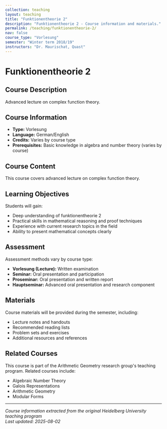 ```yaml
---
collection: teaching
layout: teaching
title: "Funktionentheorie 2"
description: "Funktionentheorie 2 - Course information and materials."
permalink: /teaching/funktionentheorie-2/
nav: false
course_type: "Vorlesung"
semester: "Winter term 2018/19"
instructors: "Dr. Maurischat, Quast"
---
```


# Funktionentheorie 2

## Course Description 

Advanced lecture on complex function theory.

## Course Information 

- **Type:** Vorlesung
- **Language:** German/English
- **Credits:** Varies by course type
- **Prerequisites:** Basic knowledge in algebra and number theory (varies by course)

## Course Content 

This course covers advanced lecture on complex function theory.

## Learning Objectives 

Students will gain:
- Deep understanding of funktionentheorie 2
- Practical skills in mathematical reasoning and proof techniques
- Experience with current research topics in the field
- Ability to present mathematical concepts clearly

## Assessment 

Assessment methods vary by course type:
- **Vorlesung (Lecture):** Written examination
- **Seminar:** Oral presentation and participation
- **Proseminar:** Oral presentation and written report
- **Hauptseminar:** Advanced oral presentation and research component

## Materials 

Course materials will be provided during the semester, including:
- Lecture notes and handouts
- Recommended reading lists
- Problem sets and exercises
- Additional resources and references

## Related Courses 

This course is part of the Arithmetic Geometry research group's teaching program. Related courses include:
- Algebraic Number Theory
- Galois Representations
- Arithmetic Geometry
- Modular Forms

---

*Course information extracted from the original Heidelberg University teaching program*  
*Last updated: 2025-08-02*